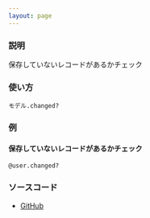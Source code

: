```yaml
---
layout: page
---
```

### 説明
保存していないレコードがあるかチェック

### 使い方
    モデル.changed?

### 例
#### 保存していないレコードがあるかチェック
    @user.changed?

### ソースコード
* [GitHub](https://github.com/rails/rails/blob/f33d52c95217212cbacc8d5e44b5a8e3cdc6f5b3/activemodel/lib/active_model/dirty.rb#L155)
